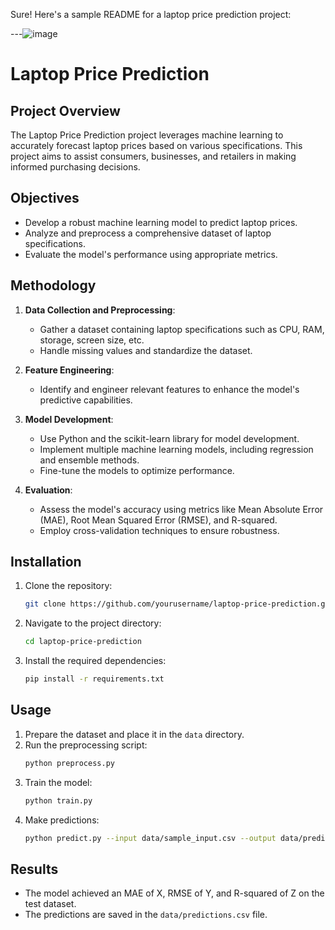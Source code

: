 Sure! Here's a sample README for a laptop price prediction project:

---![image](https://github.com/user-attachments/assets/90a97606-fb64-4731-adea-11347432e2c9)


# Laptop Price Prediction

## Project Overview

The Laptop Price Prediction project leverages machine learning to accurately forecast laptop prices based on various specifications. This project aims to assist consumers, businesses, and retailers in making informed purchasing decisions.

## Objectives

- Develop a robust machine learning model to predict laptop prices.
- Analyze and preprocess a comprehensive dataset of laptop specifications.
- Evaluate the model's performance using appropriate metrics.

## Methodology

1. **Data Collection and Preprocessing**:
   - Gather a dataset containing laptop specifications such as CPU, RAM, storage, screen size, etc.
   - Handle missing values and standardize the dataset.

2. **Feature Engineering**:
   - Identify and engineer relevant features to enhance the model's predictive capabilities.

3. **Model Development**:
   - Use Python and the scikit-learn library for model development.
   - Implement multiple machine learning models, including regression and ensemble methods.
   - Fine-tune the models to optimize performance.

4. **Evaluation**:
   - Assess the model's accuracy using metrics like Mean Absolute Error (MAE), Root Mean Squared Error (RMSE), and R-squared.
   - Employ cross-validation techniques to ensure robustness.

## Installation

1. Clone the repository:
   ```bash
   git clone https://github.com/yourusername/laptop-price-prediction.git
   ```
2. Navigate to the project directory:
   ```bash
   cd laptop-price-prediction
   ```
3. Install the required dependencies:
   ```bash
   pip install -r requirements.txt
   ```

## Usage

1. Prepare the dataset and place it in the `data` directory.
2. Run the preprocessing script:
   ```bash
   python preprocess.py
   ```
3. Train the model:
   ```bash
   python train.py
   ```
4. Make predictions:
   ```bash
   python predict.py --input data/sample_input.csv --output data/predictions.csv
   ```

## Results

- The model achieved an MAE of X, RMSE of Y, and R-squared of Z on the test dataset.
- The predictions are saved in the `data/predictions.csv` file.

